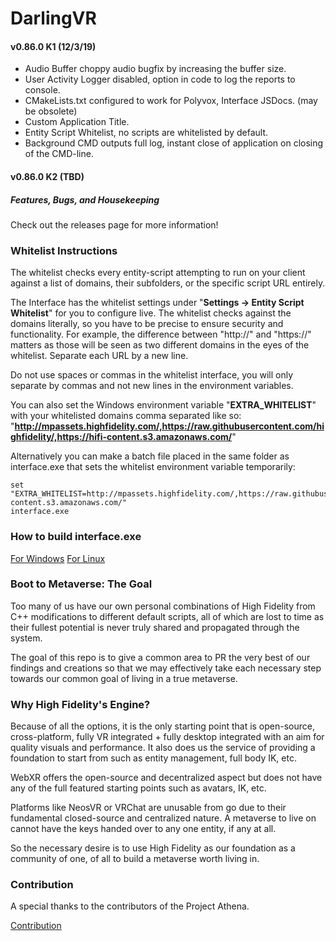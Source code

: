 # DarlingVR

#### v0.86.0 K1 (12/3/19)

* Audio Buffer choppy audio bugfix by increasing the buffer size.
* User Activity Logger disabled, option in code to log the reports to console.
* CMakeLists.txt configured to work for Polyvox, Interface JSDocs. (may be obsolete)
* Custom Application Title.
* Entity Script Whitelist, no scripts are whitelisted by default.
* Background CMD outputs full log, instant close of application on closing of the CMD-line.

#### v0.86.0 K2 (TBD)

##### Features, Bugs, and Housekeeping
Check out the releases page for more information!

### Whitelist Instructions

The whitelist checks every entity-script attempting to run on your client against a list of domains, their subfolders, or the specific script URL entirely.

The Interface has the whitelist settings under "**Settings -> Entity Script Whitelist**" for you to configure live. The whitelist checks against the domains literally, so you have to be precise to ensure security and functionality. For example, the difference between "http://" and "https://" matters as those will be seen as two different domains in the eyes of the whitelist. Separate each URL by a new line.

Do not use spaces or commas in the whitelist interface, you will only separate by commas and not new lines in the environment variables.

You can also set the Windows environment variable "**EXTRA_WHITELIST**" with your whitelisted domains comma separated like so: "**http://mpassets.highfidelity.com/,https://raw.githubusercontent.com/highfidelity/,https://hifi-content.s3.amazonaws.com/**" 

Alternatively you can make a batch file placed in the same folder as interface.exe that sets the whitelist environment variable temporarily:

```
set "EXTRA_WHITELIST=http://mpassets.highfidelity.com/,https://raw.githubusercontent.com/highfidelity/,https://hifi-content.s3.amazonaws.com/"
interface.exe
```

### How to build interface.exe

[For Windows](https://github.com/kasenvr/project-athena/blob/kasen/core/BUILD_WIN.md)
[For Linux](https://github.com/kasenvr/project-athena/blob/kasen/core/BUILD_LINUX.md)

### Boot to Metaverse: The Goal

Too many of us have our own personal combinations of High Fidelity from C++ modifications to different default scripts, all of which are lost to time as their fullest potential is never truly shared and propagated through the system.

The goal of this repo is to give a common area to PR the very best of our findings and creations so that we may effectively take each necessary step towards our common goal of living in a true metaverse.

### Why High Fidelity's Engine?

Because of all the options, it is the only starting point that is open-source, cross-platform, fully VR integrated + fully desktop integrated with an aim for quality visuals and performance. It also does us the service of providing a foundation to start from such as entity management, full body IK, etc.

WebXR offers the open-source and decentralized aspect but does not have any of the full featured starting points such as avatars, IK, etc.

Platforms like NeosVR or VRChat are unusable from go due to their fundamental closed-source and centralized nature. A metaverse to live on cannot have the keys handed over to any one entity, if any at all.

So the necessary desire is to use High Fidelity as our foundation as a community of one, of all to build a metaverse worth living in.

### Contribution

A special thanks to the contributors of the Project Athena.

[Contribution](CONTRIBUTING.md)
